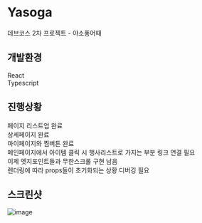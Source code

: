 # Yasoga
데브코스 2차 프로젝트 - 야소풍어때

## 개발환경
React<br>
Typescript

## 진행상황

페이지 리스트업 완료<br>
상세페이지 완료<br>
마이페이지와 찜버튼 완료<br>
메인페이지에서 아이템 클릭 시 행사리스트로 가지는 부분 링크 연결 필요<br>
이제 엣지포인트들과 무한스크롤 구현 남음<br>
렌더링에 따라 props들이 초기화되는 상황 디버깅 필요

## 스크린샷

![image](https://github.com/user-attachments/assets/28e35ed3-dfff-44e5-9d49-1aaed9239088)
